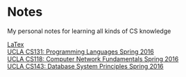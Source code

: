 # Notes
My personal notes for learning all kinds of CS knowledge

[LaTex](./LaTex.md)  
[UCLA CS131: Programming Languages Spring 2016](./cs131.md)  
[UCLA CS118: Computer Network Fundamentals Spring 2016](./cs118.md)  
[UCLA CS143: Database System Principles Spring 2016](./cs143.md)
